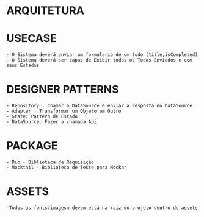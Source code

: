 # ARQUITETURA
# USECASE
    - O Sistema deverá enviar um formulario de um todo (title,isCompleted)
    - O Sistema deverá ser capaz de Exibir todos os Todos Enviados e com seus Estados

# DESIGNER PATTERNS
    - Repository : Chamar o DataSource e enviar a resposta do DataSource
    - Adapter : Transformar um Objeto em Outro
    - State: Pattern de Estado
    - DataSource: Fazer a chamada Api


# PACKAGE
    - Dio - Biblioteca de Requisição
    - Mocktail - Biblioteca de Teste para Mockar


# ASSETS
    -Todos as fonts/imagesm devem está na raiz do projeto dentro de assets


